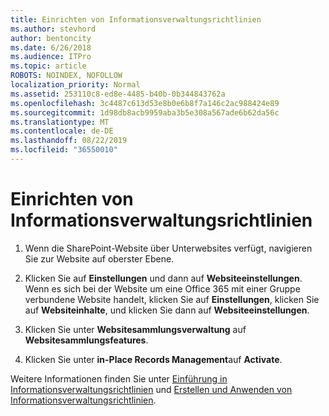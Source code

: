 ```yaml
---
title: Einrichten von Informationsverwaltungsrichtlinien
ms.author: stevhord
author: bentoncity
ms.date: 6/26/2018
ms.audience: ITPro
ms.topic: article
ROBOTS: NOINDEX, NOFOLLOW
localization_priority: Normal
ms.assetid: 253110c8-ed8e-4485-b40b-0b344843762a
ms.openlocfilehash: 3c4487c613d53e8b0e6b8f7a146c2ac988424e89
ms.sourcegitcommit: 1d98db8acb9959aba3b5e308a567ade6b62da56c
ms.translationtype: MT
ms.contentlocale: de-DE
ms.lasthandoff: 08/22/2019
ms.locfileid: "36550010"
---
```

# <a name="set-up-information-management-policies"></a>Einrichten von Informationsverwaltungsrichtlinien

1. Wenn die SharePoint-Website über Unterwebsites verfügt, navigieren Sie zur Website auf oberster Ebene.
    
2. Klicken Sie auf **Einstellungen** und dann auf **Websiteeinstellungen**. Wenn es sich bei der Website um eine Office 365 mit einer Gruppe verbundene Website handelt, klicken Sie auf **Einstellungen**, klicken Sie auf **Websiteinhalte**, und klicken Sie dann auf **Websiteeinstellungen**.
    
3. Klicken Sie unter **Websitesammlungsverwaltung** auf **Websitesammlungsfeatures**.
    
4. Klicken Sie unter **in-Place Records Management**auf **Activate**.
    
Weitere Informationen finden Sie unter [Einführung in Informationsverwaltungsrichtlinien](https://go.microsoft.com/fwlink/?linkid=404239) und [Erstellen und Anwenden von Informationsverwaltungsrichtlinien](https://go.microsoft.com/fwlink/?linkid=2003916).
  

